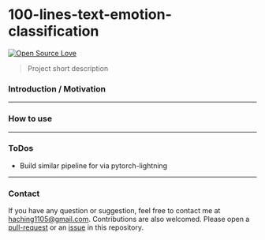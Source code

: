 100-lines-text-emotion-classification
============

<p align="left">
<a href="https://github.com/huaminghuangtw/<REPO-NAME>"><img src="https://badges.frapsoft.com/os/v3/open-source.svg?v=103" alt="Open Source Love"></a><br/>


> Project short description

### Introduction / Motivation

---

### How to use
---

### ToDos

- Build similar pipeline for via pytorch-lightning
  

---

### Contact
If you have any question or suggestion, feel free to contact me at haching1105@gmail.com. Contributions are also welcomed. Please open a [pull-request](https://github.com/ChingYi-AX/text-emotion-classification/compare) or an [issue](https://github.com/ChingYi-AX/text-emotion-classification/issues/new) in this repository.


